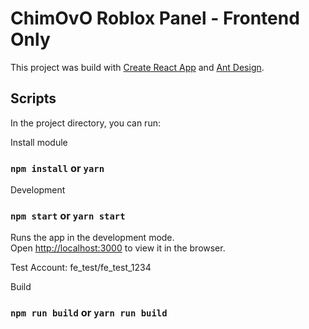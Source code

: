 # ChimOvO Roblox Panel - Frontend Only

This project was build with [Create React App](https://github.com/facebook/create-react-app) and [Ant Design](https://ant.design).

## Scripts

In the project directory, you can run:

Install module
### `npm install` or `yarn`

Development
### `npm start` or `yarn start`

Runs the app in the development mode.\
Open [http://localhost:3000](http://localhost:3000) to view it in the browser.

Test Account: fe_test/fe_test_1234

Build
### `npm run build` or `yarn run build`

